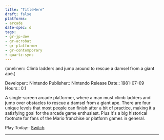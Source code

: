 ```yaml
---
title: "TitleHere"
draft: false
platforms:
- arcade
date-spec: d
tags:
- gr-jp-dev
- gr-acrobat 
- gr-platformer
- gr-contemporary
- quartz-sync
---
```


(oneliner:: Climb ladders and jump around to rescue a damsel from a giant ape.)

Developer:: Nintendo
Publisher:: Nintendo
Release Date:: 1981-07-09
Hours:: 0.1

A single-screen arcade platformer, where a man must climb ladders and jump over obstacles to rescue a damsel from a giant ape. There are four unique levels that most people can finish after a bit of practice, making it a satisfying goal for the arcade game enthusiast. Plus it's a big historical footnote for fans of the Mario franchise or platform games in general.

Play Today:: [Switch](https://www.nintendo.com/store/products/arcade-archives-donkey-kong-switch/)

---
